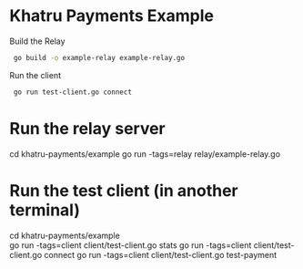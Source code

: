 # Khatru Payments Example

Build the Relay

```sh
 go build -o example-relay example-relay.go
```

Run the client 
```sh
 go run test-client.go connect
 ```
 
 # Run the relay server
 
cd khatru-payments/example
go run -tags=relay relay/example-relay.go

# Run the test client (in another terminal)
cd khatru-payments/example  
go run -tags=client client/test-client.go stats
go run -tags=client client/test-client.go connect
go run -tags=client client/test-client.go test-payment
